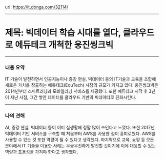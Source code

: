url: https://it.donga.com/32114/

---

# 제목: 빅데이터 학습 시대를 열다, 클라우드로 에듀테크 개척한 웅진씽크빅

---

### 내용 요약
IT 기술이 발전하면서 인공지능이나 증강 현실, 빅데이터 등의 IT기술과 교육을 조합해 새로운 가치를 창출하는 에듀테크(EduTech) 시장의 규모가 커지고 있다. 웅진씽크빅은 2014년부터 스마트러닝과 모바일러닝 서비스를 제공했다. 또한 에듀테크 시작 후 3년이 지난 시점, 그간 쌓인 데이터를 클라우드 기반의 빅데이터로 진화시킨다.

---

### 나의 견해
AI, 증강 현실, 빅데이터 등이 이미 실생활에 정말 많이 쓰인다고 느꼈다. 또한 2017년 빅데이터 기반 서비스를 구축할 때 처음부터 AWS를 사용한 점이 흥미로웠다. AWS를 사용할 수 있는 것 또한 역량이 될 수 있다고 생각했다. 마지막으로 교육, 쇼핑 등 모든 분야에서 IT 기술을 이용한 사례는 무궁무진하게 발전할 것이기에 이에 대응할 수 있는 역량과 포용성을 가져야 한다고 생각했다.